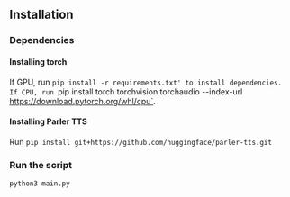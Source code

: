 ## Installation


### Dependencies

#### Installing torch

If GPU, run `pip install -r requirements.txt' to install dependencies.
If CPU, run `pip install torch torchvision torchaudio --index-url https://download.pytorch.org/whl/cpu`.


#### Installing Parler TTS

Run `pip install git+https://github.com/huggingface/parler-tts.git`


### Run the script

`python3 main.py`